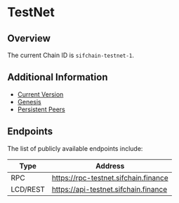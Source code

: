 # TestNet

## Overview

The current Chain ID is `sifchain-testnet-1`.

## Additional Information

* [Current Version](https://github.com/Sifchain/networks/tree/master/testnet/sifchain-testnet-1/version)
* [Genesis](https://github.com/Sifchain/networks/tree/master/testnet/sifchain-testnet-1/genesis.json.gz)
* [Persistent Peers](https://github.com/Sifchain/networks/tree/master/testnet/sifchain-testnet-1/persistent_peers.md)

## Endpoints

The list of publicly available endpoints include:

|Type|Address|
|----|-------|
|RPC|https://rpc-testnet.sifchain.finance|
|LCD/REST|https://api-testnet.sifchain.finance|
